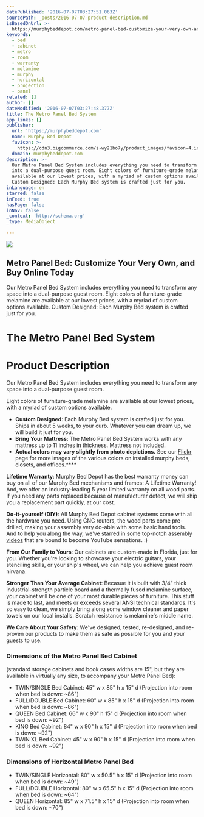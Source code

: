```yaml
---
datePublished: '2016-07-07T03:27:51.063Z'
sourcePath: _posts/2016-07-07-product-description.md
isBasedOnUrl: >-
  https://murphybeddepot.com/metro-panel-bed-customize-your-very-own-and-buy-online-today/
keywords:
  - bed
  - cabinet
  - metro
  - room
  - warranty
  - melamine
  - murphy
  - horizontal
  - projection
  - panel
related: []
author: []
dateModified: '2016-07-07T03:27:48.377Z'
title: The Metro Panel Bed System
app_links: []
publisher:
  url: 'https://murphybeddepot.com'
  name: Murphy Bed Depot
  favicon: >-
    https://cdn3.bigcommerce.com/s-wy21bo7y/product_images/favicon-4.ico?t=1458584076
  domain: murphybeddepot.com
description: >-
  Our Metro Panel Bed System includes everything you need to transform any space
  into a dual-purpose guest room. Eight colors of furniture-grade melamine are
  available at our lowest prices, with a myriad of custom options available.
  Custom Designed: Each Murphy Bed system is crafted just for you.
inLanguage: en
starred: false
inFeed: true
hasPage: false
inNav: false
_context: 'http://schema.org'
_type: MediaObject

---
```

<article style=""><img src="https://imgflo.herokuapp.com/graph/vahj1ThiexotieMo/e9015ca5673210ac36cafb708cdd6d98/noop.jpg?input=https%3A%2F%2Fcdn3.bigcommerce.com%2Fs-wy21bo7y%2Fproducts%2F83%2Fimages%2F380%2F20252582618_dfc8eff859_o__60533.1464121405.400.559.jpg%3Fc%3D2" /><h1>Metro Panel Bed: Customize Your Very Own, and Buy Online Today</h1><p>Our Metro Panel Bed System includes everything you need to transform any space into a dual-purpose guest room. Eight colors of furniture-grade melamine are available at our lowest prices, with a myriad of custom options available. Custom Designed: Each Murphy Bed system is crafted just for you.</p></article>

# The Metro Panel Bed System

# Product Description

Our Metro Panel Bed System includes everything you need to transform any space into a dual-purpose guest room.

Eight colors of furniture-grade melamine are available at our lowest prices, with a myriad of custom options available.

* **Custom Designed**: Each Murphy Bed system is crafted just for you. Ships in about 5 weeks, to your curb. Whatever you can dream up, we will build it just for you.
* **Bring Your Mattress**: The Metro Panel Bed System works with any mattress up to 11 inches in thickness. Mattress not included.
* **Actual colors may vary slightly from photo depictions.** See our [Flickr][0] page for more images of the various colors on installed murphy beds, closets, and offices.****

**Lifetime Warranty**: Murphy Bed Depot has the best warranty money can buy on all of our Murphy Bed mechanisms and frames: A Lifetime Warranty! And, we offer an industry-leading 5 year limited warranty on all wood parts. If you need any parts replaced because of manufacturer defect, we will ship you a replacement part quickly, at our cost.

**Do-it-yourself (DIY)**: All Murphy Bed Depot cabinet systems come with all the hardware you need. Using CNC routers, the wood parts come pre-drilled, making your assembly very do-able with some basic hand tools. And to help you along the way, we've starred in some top-notch assembly [videos][1] that are bound to become YouTube sensations. :)

**From Our Family to Yours**: Our cabinets are custom-made in Florida, just for you. Whether you're looking to showcase your electric guitars, your stenciling skills, or your ship's wheel, we can help you achieve guest room nirvana.

**Stronger Than Your Average Cabinet**: Becasue it is built with 3/4" thick industrial-strength particle board and a thermally fused melamine surface, your cabinet will be one of your most durable pieces of furniture. This stuff is made to last, and meets or exceeds several ANSI technical standards. It's so easy to clean, we simply bring along some window cleaner and paper towels on our local installs. Scratch resistance is melamine's middle name.

**We Care About Your Safety**: We've designed, tested, re-designed, and re-proven our products to make them as safe as possible for you and your guests to use.

### Dimensions of the Metro Panel Bed Cabinet

(standard storage cabinets and book cases widths are 15", but they are available in virtually any size, to accompany your Metro Panel Bed):

* TWIN/SINGLE Bed Cabinet: 45" w x 85" h x 15" d (Projection into room when bed is down: ~86")
* FULL/DOUBLE Bed Cabinet: 60" w x 85" h x 15" d (Projection into room when bed is down: ~86")
* QUEEN Bed Cabinet: 66" w x 90" h 15" d (Projection into room when bed is down: ~92")
* KING Bed Cabinet: 84" w x 90" h x 15" d (Projection into room when bed is down: ~92")
* TWIN XL Bed Cabinet: 45" w x 90" h x 15" d (Projection into room when bed is down: ~92")

### Dimensions of Horizontal Metro Panel Bed

* TWIN/SINGLE Horizontal: 80" w x 50.5" h x 15" d (Projection into room when bed is down: ~49")
* FULL/DOUBLE Horizontal: 80" w x 65.5" h x 15" d (Projection into room when bed is down: ~64")
* QUEEN Horizontal: 85" w x 71.5" h x 15" d (Projection into room when bed is down: ~70")

[0]: http://flickr.com/photos/murphybed "Flickr"
[1]: https://murphybeddepot.com/videos